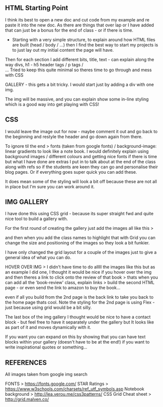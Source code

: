<h2>HTML Starting Point</h2>

I think its best to open a new doc and cut code from my example and re paste it into the new doc. As there are things that over lap or I have added that can just be a bonus for the end of class - or if there is time.

- Starting with a very simple structure, to explain around how HTML files are built (head / body / ...) then I find the best way to start my projects is to just lay out my initial content the page will have.

<!-- <div class='blog-page'>
  <div class='blog-header'></div>
  <div class='blog-intro'></div>
  <div class='book-gallery'><div>
</div> -->

Then for each section I add different bits, title, text - can explain along the way divs, h1 - h5 header tags / p tags / <br/>...
Tried to keep this quite minimal so theres time to go through and mess with CSS

GALLERY - this gets a bit tricky. I would start just by adding a div with one img.

<!-- <div><img src='bookcovers/book3.jpg'/></div> -->

The img will be massive, and you can explain show some in-line styling which is a good way into get playing with CSS!

<h2>CSS</h2>

I would leave the image out for now - maybe comment it out and go back to the beginning and restyle the header and go down again from there.

To ignore til the end > fonts (taken from google fonts) / background-image: linear gradients to look like a note book. I would definitely explain using background images / different colours and getting nice fonts if there is time but what I have done are extras I put in to talk about at the end of the class along with refs so if the students are keen they can go and personalise their blog pages. Or if everything goes super quick you can add these.

It does mean some of the styling will look a bit off because these are not all in place but I'm sure you can work around it.


<h2>IMG GALLERY</h2>


I have done this using CSS grid - because its super straight fwd and quite nice tool to build a gallery with.

For the first round of creating the gallery just add the images all like this >

<!-- <div><img src='bookcovers/book1.jpg'/></div>
<div><img src='bookcovers/book2.jpg'/></div>
<div><img src='bookcovers/book3.jpg'/></div>
<div><img src='bookcovers/book4.jpg'/></div> -->


and then when you add the class names to highlight that with Grid you can change the size and positioning of the images so they look a bit funkier.

I have only changed the grid layout for a couple of the images just to give a general idea of what you can do.

HOVER OVER IMG > I didn't have time to do alllll the images like this but as an example I did one, I thought it would be nice if you hover over the img and then theres a link to click onto the review of that book >  thats when you can add all the 'book-review' class, explain links > build the second HTML page - or even send the link to amazon to buy the book...

<!-- <div class='one'>
  <img src='bookcovers/book1.jpg'/>
  <div class='review-link'>
    <p>Read my review<a href="book-review.html">here!</a></p>
  </div>
</div> -->

even if all you build from the 2nd page is the back link to take you back to the home page thats cool. Note the styling for the 2nd page is using Flex -  just because using grid would be a bit silly.


The last box of the img gallery I thought would be nice to have a contact block - but feel free to have it separately under the gallery but It looks like as part of it and moves dynamically with it.

If you want you can expand on this by showing that you can have text blocks within your gallery (doesn't have to be at the end!) if you want to write inspirational quotes or something...

<h2>REFERENCES</h2>


All images taken from google img search

FONTS > https://fonts.google.com/
STAR Ratings > https://www.w3schools.com/charsets/ref_utf_symbols.asp
Notebook background > http://lea.verou.me/css3patterns/
CSS Grid Cheat sheet > http://grid.malven.co/
